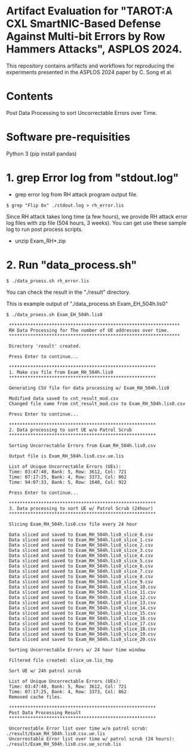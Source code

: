 # Artifact Evaluation for "TAROT:A CXL SmartNIC-Based Defense Against Multi-bit Errors by Row Hammers Attacks", ASPLOS 2024.
This repository contains artifacts and workflows for reproducing the experiments presented in the ASPLOS 2024 paper by C. Song et al.

# Contents
Post Data Processing to sort Uncorrectable Errors over Time.

# Software pre-requisities

Python 3 (pip install pandas)

# 1. grep Error log from "stdout.log"

   - grep error log from RH attack program output file.
   ```  
   $ grep "Flip 0x" ./stdout.log > rh_error.lis
   ```
  Since RH attack takes long time (a few hours), we provide RH attack error log files with zip file (504 hours, 3 weeks).
  You can get use these sample log to run post process scripts.
  
  - unzip Exam_RH*.zip

 
# 2. Run "data_process.sh"

   ```  
   $ ./data_proess.sh rh_error.lis
   ```

  You can check the result in the "./result" directory.
  
  This is example output of "./data_process.sh Exam_EH_504h.lis0"

   ```  
   $ ./data_proess.sh Exam_EH_504h.lis0
   ```

   ```  
    ****************************************************************
    RH Data Processing for The number of UE addresses over time.
    ****************************************************************
    
    Directory 'result' created.
    
    Press Enter to continue...
    
    *******************************************************
    1. Make csv file from Exam_RH_504h.lis0
    *******************************************************
    
    Generating CSV file for data processing w/ Exam_RH_504h.lis0
    
    Modified data saved to cnt_result_mod.csv
    Changed file name from cnt_result_mod.csv to Exam_RH_504h.lis0.csv
    
    Press Enter to continue...
    
    *******************************************************
    2. Data processing to sort UE w/o Patrol Scrub
    *******************************************************
    
    Sorting Uncorrectable Errors from Exam_RH_504h.lis0.csv
    
    Output file is Exam_RH_504h.lis0.csv.ue.lis
    
    List of Unique Uncorrectable Errors (UEs):
    Time: 03:47:40, Bank: 5, Row: 3612, Col: 721
    Time: 07:17:25, Bank: 4, Row: 3373, Col: 862
    Time: 94:07:33, Bank: 5, Row: 1640, Col: 922
    
    Press Enter to continue...
    
    *******************************************************
    3. Data processing to sort UE w/ Patrol Scrub (24hour)
    *******************************************************
    
    Slicing Exam_RH_504h.lis0.csv file every 24 hour
    
    Data sliced and saved to Exam_RH_504h.lis0_slice_0.csv
    Data sliced and saved to Exam_RH_504h.lis0_slice_1.csv
    Data sliced and saved to Exam_RH_504h.lis0_slice_2.csv
    Data sliced and saved to Exam_RH_504h.lis0_slice_3.csv
    Data sliced and saved to Exam_RH_504h.lis0_slice_4.csv
    Data sliced and saved to Exam_RH_504h.lis0_slice_5.csv
    Data sliced and saved to Exam_RH_504h.lis0_slice_6.csv
    Data sliced and saved to Exam_RH_504h.lis0_slice_7.csv
    Data sliced and saved to Exam_RH_504h.lis0_slice_8.csv
    Data sliced and saved to Exam_RH_504h.lis0_slice_9.csv
    Data sliced and saved to Exam_RH_504h.lis0_slice_10.csv
    Data sliced and saved to Exam_RH_504h.lis0_slice_11.csv
    Data sliced and saved to Exam_RH_504h.lis0_slice_12.csv
    Data sliced and saved to Exam_RH_504h.lis0_slice_13.csv
    Data sliced and saved to Exam_RH_504h.lis0_slice_14.csv
    Data sliced and saved to Exam_RH_504h.lis0_slice_15.csv
    Data sliced and saved to Exam_RH_504h.lis0_slice_16.csv
    Data sliced and saved to Exam_RH_504h.lis0_slice_17.csv
    Data sliced and saved to Exam_RH_504h.lis0_slice_18.csv
    Data sliced and saved to Exam_RH_504h.lis0_slice_19.csv
    Data sliced and saved to Exam_RH_504h.lis0_slice_20.csv
    
    Sorting Uncorrectable Errors w/ 24 hour time window
    
    Filtered file created: slice_ue.lis_tmp
    
    Sort UE w/ 24h patrol scrub
    
    List of Unique Uncorrectable Errors (UEs):
    Time: 03:47:40, Bank: 5, Row: 3612, Col: 721
    Time: 07:17:25, Bank: 4, Row: 3373, Col: 862
    Removed cache files.
    
    *******************************************************
    Post Data Processing Result
    *******************************************************
    
    Uncorrestable Error list over time w/o patrol scrub: ./result/Exam_RH_504h.lis0.csv.ue.lis
    Uncorrestable Error list over time w/ patrol scrub (24 hours): ./result/Exam_RH_504h.lis0.csv.ue_scrub.lis

   ```
